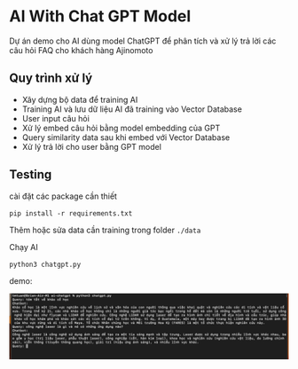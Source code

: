 # AI With Chat GPT Model

Dự án demo cho AI dùng model ChatGPT để phân tích và xử lý trả lời các câu hỏi FAQ cho khách hàng Ajinomoto

## Quy trình xử lý

- Xây dựng bộ data để training AI
- Training AI và lưu dữ liệu AI đã training vào Vector Database
- User input câu hỏi
- Xử lý embed câu hỏi bằng model embedding của GPT
- Query similarity data sau khi embed với Vector Database
- Xử lý trả lời cho user bằng GPT model


## Testing

cài đặt các package cần thiết

```
pip install -r requirements.txt
```

Thêm hoặc sửa data cần training trong folder `./data`

Chạy AI

```
python3 chatgpt.py
```

demo:

![query with AI](https://github.com/tu801/ai-chatbot/blob/master/demo/ai-demo.png?raw=true)
